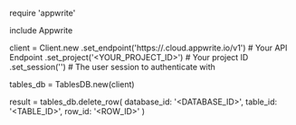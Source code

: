 require 'appwrite'

include Appwrite

client = Client.new
    .set_endpoint('https://<REGION>.cloud.appwrite.io/v1') # Your API Endpoint
    .set_project('<YOUR_PROJECT_ID>') # Your project ID
    .set_session('') # The user session to authenticate with

tables_db = TablesDB.new(client)

result = tables_db.delete_row(
    database_id: '<DATABASE_ID>',
    table_id: '<TABLE_ID>',
    row_id: '<ROW_ID>'
)
